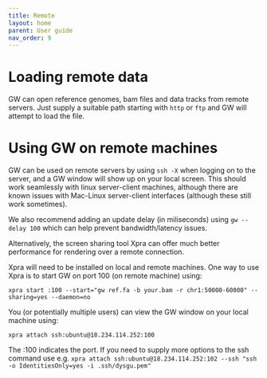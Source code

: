 ```yaml
---
title: Remote
layout: home
parent: User guide
nav_order: 9
---
```


# Loading remote data

GW can open reference genomes, bam files and data tracks from remote servers. Just supply a suitable path starting
with `http` or `ftp` and GW will attempt to load the file. 


# Using GW on remote machines

GW can be used on remote servers by using `ssh -X` when logging on to the server, and a 
GW window will show up on your local screen. This should work seamlessly with 
linux server-client machines, although there are known issues with Mac-Linux server-client interfaces (although these
still work sometimes).


We also recommend adding an update delay (in miliseconds) using `gw --delay 100` which can help prevent bandwidth/latency issues.

Alternatively, the screen sharing tool Xpra can offer much better performance for rendering over a remote connection.

Xpra will need to be installed on local and remote machines. One way to use Xpra is to start GW on port 100 (on remote machine) using:

```shell
xpra start :100 --start="gw ref.fa -b your.bam -r chr1:50000-60000" --sharing=yes --daemon=no
```

You (or potentially multiple users) can view the GW window on your local machine using:

```shell
xpra attach ssh:ubuntu@18.234.114.252:100
```

The :100 indicates the port. If you need to supply more options to the ssh command use e.g. 
`xpra attach ssh:ubuntu@18.234.114.252:102 --ssh "ssh -o IdentitiesOnly=yes -i .ssh/dysgu.pem"`
